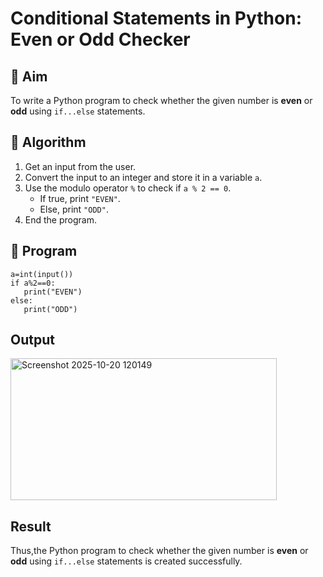 # Conditional Statements in Python: Even or Odd Checker

## 🎯 Aim
To write a Python program to check whether the given number is **even** or **odd** using `if...else` statements.

## 🧠 Algorithm
1. Get an input from the user.
2. Convert the input to an integer and store it in a variable `a`.
3. Use the modulo operator `%` to check if `a % 2 == 0`.
   - If true, print `"EVEN"`.
   - Else, print `"ODD"`.
4. End the program.

## 🧾 Program
```
a=int(input())
if a%2==0:
   print("EVEN")
else:
   print("ODD")
```
## Output
<img width="426" height="227" alt="Screenshot 2025-10-20 120149" src="https://github.com/user-attachments/assets/01ae6c1a-3235-40cb-ba25-6998bdc3707a" />


## Result
Thus,the Python program to check whether the given number is **even** or **odd** using `if...else` statements is created successfully.
